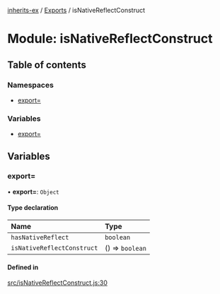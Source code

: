 [inherits-ex](../README.md) / [Exports](../modules.md) / isNativeReflectConstruct

# Module: isNativeReflectConstruct

## Table of contents

### Namespaces

- [export&#x3D;](isNativeReflectConstruct.export_.md)

### Variables

- [export&#x3D;](isNativeReflectConstruct.md#export&#x3D;)

## Variables

### export&#x3D;

• **export=**: `Object`

#### Type declaration

| Name | Type |
| :------ | :------ |
| `hasNativeReflect` | `boolean` |
| `isNativeReflectConstruct` | () => `boolean` |

#### Defined in

[src/isNativeReflectConstruct.js:30](https://github.com/snowyu/inherits-ex.js/blob/3460e26/src/isNativeReflectConstruct.js#L30)
